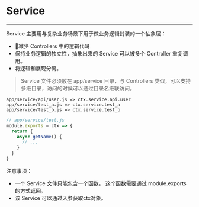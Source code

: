 # Service
---

Service 主要用与复杂业务场景下用于做业务逻辑封装的一个抽象层：
- 减少 Controllers 中的逻辑代码
- 保持业务逻辑的独立性，抽象出来的 Service 可以被多个 Controller 重复调用。
- 将逻辑和展现分离。

> Service 文件必须放在 app/service 目录，与 Controllers 类似，可以支持多级目录，访问的时候可以通过目录名级联访问。

```
app/service/api/user.js => ctx.service.api.user
app/service/test_a.js => ctx.service.test_a
app/service/test_b.js => ctx.service.test_b
```

```js
// app/service/test.js
module.exports = ctx => { 
  return {
    async getName() {
      // ...
    }
  }
}
```
注意事项：
- 一个 Service 文件只能包含一个函数， 这个函数需要通过 module.exports 的方式返回。
- 该 Service 可以通过入参获取ctx对象。